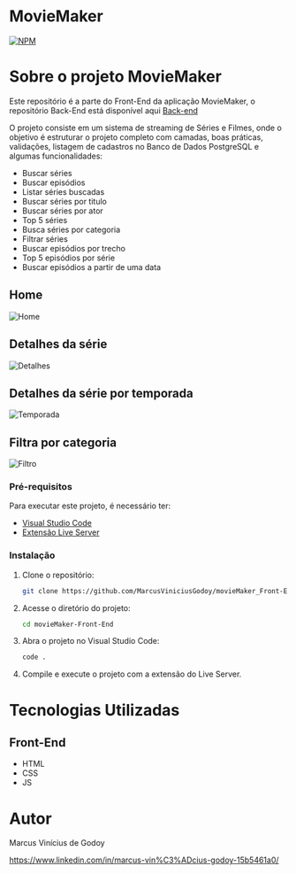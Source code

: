 # MovieMaker
[![NPM](https://img.shields.io/npm/l/react)](https://github.com/MarcusViniciusGodoy/movieMaker_Front-end/blob/main/LICENSE)

# Sobre o projeto MovieMaker

Este repositório é a parte do Front-End da aplicação MovieMaker, o repositório Back-End está disponível aqui [Back-end](https://github.com/MarcusViniciusGodoy/movieMaker "Back-End")

O projeto consiste em um sistema de streaming de Séries e Filmes, onde o objetivo é estruturar o projeto completo com camadas, boas práticas, validações, listagem de cadastros no Banco de Dados PostgreSQL e algumas funcionalidades:
 - Buscar séries
 - Buscar episódios
 - Listar séries buscadas
 - Buscar séries por titulo
 - Buscar séries por ator
 - Top 5 séries
 - Busca séries por categoria
 - Filtrar séries
 - Buscar episódios por trecho
 - Top 5 episódios por série
 - Buscar episódios a partir de uma data 


## Home
![Home](https://github.com/MarcusViniciusGodoy/assets/blob/main/homeMM.png)

## Detalhes da série
![Detalhes](https://github.com/MarcusViniciusGodoy/assets/blob/main/detalhesMM.png)

## Detalhes da série por temporada
![Temporada](https://github.com/MarcusViniciusGodoy/assets/blob/main/filtroMM.png)

## Filtra por categoria
![Filtro](https://github.com/MarcusViniciusGodoy/assets/blob/main/categoriaMM.png)


### Pré-requisitos
 Para executar este projeto, é necessário ter:
 - [Visual Studio Code](https://code.visualstudio.com/)
 - [Extensão Live Server](https://marketplace.visualstudio.com/items?itemName=ritwickdey.LiveServer)

### Instalação
 
 1. Clone o repositório:
    ```bash
    git clone https://github.com/MarcusViniciusGodoy/movieMaker_Front-End.git
    ```
 
 2. Acesse o diretório do projeto:
    ```bash
    cd movieMaker-Front-End
    ```
 
 3. Abra o projeto no Visual Studio Code:
    ```bash
    code .
    ```
 
 4. Compile e execute o projeto com a extensão do Live Server.
 

# Tecnologias Utilizadas
## Front-End
- HTML
- CSS
- JS

# Autor
Marcus Vinícius de Godoy 

https://www.linkedin.com/in/marcus-vin%C3%ADcius-godoy-15b5461a0/

